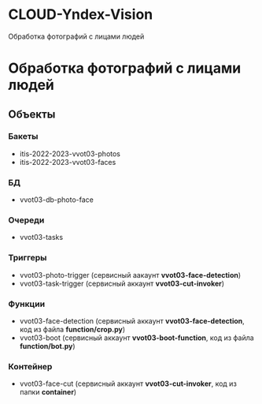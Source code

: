 # CLOUD-Yndex-Vision
Обработка фотографий с лицами людей

# Обработка фотографий с лицами людей
## Объекты
### Бакеты
- itis-2022-2023-vvot03-photos
- itis-2022-2023-vvot03-faces
### БД
- vvot03-db-photo-face
### Очереди
- vvot03-tasks
### Триггеры
- vvot03-photo-trigger (сервисный аакаунт **vvot03-face-detection**)
- vvot03-task-trigger (сервисный аккаунт **vvot03-cut-invoker**)
### Функции
- vvot03-face-detection (сервисный аккаунт **vvot03-face-detection**, код из файла **function/crop.py**)
- vvot03-boot (сервисный аккаунт **vvot03-boot-function**, код из файла **function/bot.py**)
### Контейнер
- vvot03-face-cut (сервисный аккаунт **vvot03-cut-invoker**, код из папки **container**)
